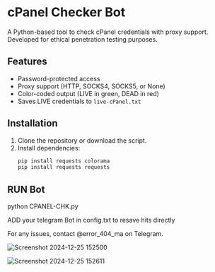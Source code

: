 # cPanel Checker Bot

A Python-based tool to check cPanel credentials with proxy support. Developed for ethical penetration testing purposes.

## Features
- Password-protected access
- Proxy support (HTTP, SOCKS4, SOCKS5, or None)
- Color-coded output (LIVE in green, DEAD in red)
- Saves LIVE credentials to `live-cPanel.txt`

## Installation
1. Clone the repository or download the script.
2. Install dependencies:
   ```bash
   pip install requests colorama
   pip install requests requests

## RUN Bot
   python CPANEL-CHK.py

   
   ADD your telegram Bot in config.txt to resave hits directly
   
   For any issues, contact @error_404_ma on Telegram.

   ![Screenshot 2024-12-25 152500](https://github.com/user-attachments/assets/e2c923b4-5157-4720-8360-cb1c6ab727a1)


   ![Screenshot 2024-12-25 152611](https://github.com/user-attachments/assets/8122eeab-0a7b-4ae2-b356-0d071ef4fd21)
